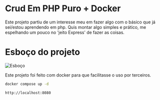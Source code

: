 # Crud Em PHP Puro + Docker

Este projeto partiu  de um interesse meu em fazer algo com o básico que já sei/estou aprendendo em php. Quis montar algo simples e prático, me espelhando um pouco no 'jeito Express' de fazer as coisas.

# Esboço do projeto

![Esboço](public/esboço.png)

Este projeto foi feito com  docker para que facilitasse o uso por terceiros.

```bash
docker compose up -d

http://localhost:8080